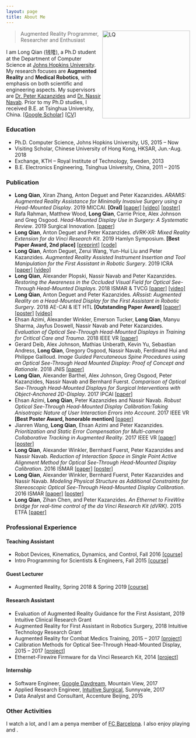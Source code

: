 ```yaml
---
layout: page
title: About Me
---
```



<p class="full-width no-margin"><img src="/public/image/profile.jpg" alt="LQ" style="width:15rem;height:15rem;" align="right"/></p>

<blockquote class="full-width"><p>Augmented Reality Programmer, Researcher and Enthusiast</p></blockquote>


I am Long Qian (<span lang="zh">钱隆</span>), a Ph.D student at the Department of Computer Science at [Johns Hopkins University](https://www.jhu.edu/). My research focuses are **Augmented Reality** and **Medical Robotics**, with emphasis on both scientific and engineering aspects. My supervisors are [Dr. Peter Kazanzides](https://www.cs.jhu.edu/faculty/peter-kazanzides/) and [Dr. Nassir Navab](https://www.cs.jhu.edu/faculty/nassir-navab/). Prior to my Ph.D studies, I received B.E. at Tsinghua University, China. [\[Google Scholar\]](https://scholar.google.com/citations?user=arq0l-IAAAAJ&hl=en) [\[CV\]](/public/document/cv.pdf)

### Education
* Ph.D. Computer Science, Johns Hopkins University, US, 2015 – Now
* Visiting Scholar, Chinese University of Hong Kong, HKSAR, Jun.-Aug. 2018
* Exchange, KTH – Royal Institute of Technology, Sweden, 2013
* B.E. Electronics Engineering, Tsinghua University, China, 2011 – 2015


### Publication
* **Long Qian**, Xiran Zhang, Anton Deguet and Peter Kazanzides. *ARAMIS: Augmented Reality Assistance for Minimally Invasive Surgery using a Head-Mounted Display*. 2019 MICCAI. **\[Oral\]** [\[paper\]](https://link.springer.com/chapter/10.1007/978-3-030-32254-0_9) [\[video\]](https://link.springer.com/chapter/10.1007/978-3-030-32254-0_9#SupplementaryMaterial) [\[poster\]](/public/document/poster-aramis.pdf)
* Rafa Rahman, Matthew Wood, **Long Qian**, Carrie Price, Alex Johnson and Greg Osgood. *Head-Mounted Display Use in Surgery: A Systematic Review*. 2019 Surgical Innovation. [\[paper\]](https://journals.sagepub.com/doi/full/10.1177/1553350619871787)
* **Long Qian**, Anton Deguet and Peter Kazanzides. *dVRK-XR: Mixed Reality Extension for da Vinci Research Kit*. 2019 Hamlyn Symposium. **\[Best Paper Award, 2nd place\]** [\[preprint\]](/public/document/preprint-dvrkxr.pdf) [\[code\]](https://github.com/jhu-dvrk/dvrk-xr/)
* **Long Qian**, Anton Deguet, Zerui Wang, Yun-Hui Liu and Peter Kazanzides. *Augmented Reality Assisted Instrument Insertion and Tool Manipulation for the First Assistant in Robotic Surgery*. 2019 ICRA [\[paper\]](https://ieeexplore.ieee.org/abstract/document/8794263/) [\[video\]](/public/document/video-arssist-eval.mp4)
* **Long Qian**, Alexander Plopski, Nassir Navab and Peter Kazanzides. *Restoring the Awareness in the Occluded Visual Field for Optical See-Through Head-Mounted Displays*. 2018 ISMAR & TVCG [\[paper\]](https://ieeexplore.ieee.org/document/8456571/) [\[video\]](/public/document/video-restoring-the-awareness.mp4)
* **Long Qian**, Anton Deguet and Peter Kazanzides. *ARssist: Augmented Reality on a Head-Mounted Display for the First Assistant in Robotic Surgery*. 2018 AE-CAI & IET HTL **\[Outstanding Paper Award\]** [\[paper\]](http://digital-library.theiet.org/content/journals/10.1049/htl.2018.5065) [\[poster\]](/public/document/poster-arssist.pdf) [\[video\]](/public/document/video-arssist.mp4)
* Ehsan Azimi, Alexander Winkler, Emerson Tucker, **Long Qian**, Manyu Sharma, Jayfus Doswell, Nassir Navab and Peter Kazanzides. *Evaluation of Optical See-Through Head-Mounted Displays in Training for Critical Care and Trauma*. 2018 IEEE VR [\[paper\]](https://ieeexplore.ieee.org/abstract/document/8446583/)
* Gerard Deib, Alex Johnson, Mathias Unberath, Kevin Yu, Sebastian Andress, **Long Qian**, Gregory Osgood, Nassir Navab, Ferdinand Hui and Philippe Gailloud. *Image Guided Percutaneous Spine Procedures using an Optical See-Through Head Mounted Display: Proof of Concept and Rationale*. 2018 JNIS [\[paper\]](https://jnis.bmj.com/content/early/2018/04/27/neurintsurg-2017-013649)
* **Long Qian**, Alexander Barthel, Alex Johnson, Greg Osgood, Peter Kazanzides, Nassir Navab and Bernhard Fuerst. *Comparison of Optical See-Through Head-Mounted Displays for Surgical Interventions with Object-Anchored 2D-Display*. 2017 IPCAI [\[paper\]](https://link.springer.com/article/10.1007/s11548-017-1564-y)
* Ehsan Azimi, **Long Qian**, Peter Kazanzides and Nassir Navab. *Robust Optical See-Through Head-Mounted Display Calibration:Taking Anisotropic Nature of User Interaction Errors into Account*. 2017 IEEE VR **\[Best Poster Award, honorable mention\]** [\[paper\]](http://ieeexplore.ieee.org/document/7892255/)
* Jianren Wang, **Long Qian**, Ehsan Azimi and Peter Kazanzides. *Prioritization and Static Error Compensation for Multi-camera Collaborative Tracking in Augmented Reality*. 2017 IEEE VR [\[paper\]](http://ieeexplore.ieee.org/document/7892313/) [\[poster\]](/public/document/poster-prioritization-and-static.pdf)
* **Long Qian**, Alexander Winkler, Bernhard Fuerst, Peter Kazanzides and Nassir Navab. *Reduction of Interaction Space in Single Point Active Alignment Method for Optical See-Through Head-Mounted Display Calibration*. 2016 ISMAR [\[paper\]](http://ieeexplore.ieee.org/document/7836487/) [\[poster\]](/public/document/poster-reduction-of-interaction-space.pdf)
* **Long Qian**, Alexander Winkler, Bernhard Fuerst, Peter Kazanzides and Nassir Navab. *Modeling Physical Structure as Additional Constraints for Stereoscopic Optical See-Through Head-Mounted Display Calibration*. 2016 ISMAR [\[paper\]](http://ieeexplore.ieee.org/document/7836486/) [\[poster\]](/public/document/poster-modeling-physical-structure.pdf)
* **Long Qian**, Zihan Chen, and Peter Kazanzides. *An Ethernet to FireWire bridge for real-time control of the da Vinci Research Kit (dVRK)*. 2015 ETFA [\[paper\]](http://ieeexplore.ieee.org/document/7301489/)


### Professional Experience

#### Teaching Assistant
* Robot Devices, Kinematics, Dynamics, and Control, Fall 2016 [\[course\]](https://limbs.lcsr.jhu.edu/people/cowan/courses/)
* Intro Programming for Scientists & Engineers, Fall 2015 [\[course\]](http://www.cs.jhu.edu/~joanne/cs112/)

#### Guest Lecturer
* Augmented Reality, Spring 2018 & Spring 2019 [\[course\]](https://camp.lcsr.jhu.edu/spring2019/)

#### Research Assistant
* Evaluation of Augmented Reality Guidance for the First Assistant, 2019 Intuitive Clinical Research Grant
* Augmented Reality for First Assistant in Robotics Surgery, 2018 Intuitive Technology Research Grant
* Augmented Reality for Combat Medics Training, 2015 – 2017 [\[project\]](http://smarts.lcsr.jhu.edu/research/augmented-reality-hmd-research/)
* Calibration Methods for Optical See-Through Head-Mounted Display, 2015 – 2017 [\[project\]](http://smarts.lcsr.jhu.edu/research/augmented-reality-hmd-research/)
* Ethernet-Firewire Firmware for da Vinci Research Kit, 2014 [\[project\]](http://smarts.lcsr.jhu.edu/research/#Open_Source_Controller_for_da_Vinci_Research_Kit)

#### Internship
* Software Engineer, [Google Daydream](https://vr.google.com/daydream/), Mountain View, 2017
* Applied Research Engineer, [Intuitive Surgical](https://www.intuitivesurgical.com/), Sunnyvale, 2017
* Data Analyst and Consultant, Accenture Beijing, 2015


### Other Activities

I watch <i class="em em-soccer"></i> a lot, and I am a penya member of [FC Barcelona](https://www.fcbarcelona.com/).
I also enjoy playing <i class="em em-tennis"></i> and <i class="em em-swimmer"></i>.

